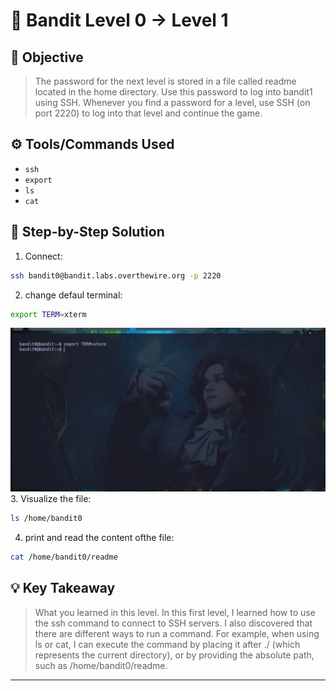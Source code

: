 # 🔐 Bandit Level 0 → Level 1

## 🎯 Objective
> The password for the next level is stored in a file called readme located in the home directory. Use this password to log into bandit1 using SSH. Whenever you find a password for a level, use SSH (on port 2220) to log into that level and continue the game.

## ⚙️ Tools/Commands Used
- `ssh`
- `export`
- `ls`
- `cat`

## 🧠 Step-by-Step Solution

1. Connect:
```bash
ssh bandit0@bandit.labs.overthewire.org -p 2220
```
2. change defaul terminal: 
```bash 
export TERM=xterm
```
![screenshot](../ASSETS/ejercicio%201.1.jpg)
3. Visualize the file:
```bash
ls /home/bandit0
```
4. print and read the  content ofthe file: 
```bash
cat /home/bandit0/readme
```
## 💡 Key Takeaway
> What you learned in this level.
In this first level, I learned how to use the ssh command to connect to SSH servers. I also discovered that there are different ways to run a command. For example, when using ls or cat, I can execute the command by placing it after ./ (which represents the current directory), or by providing the absolute path, such as /home/bandit0/readme.
---
